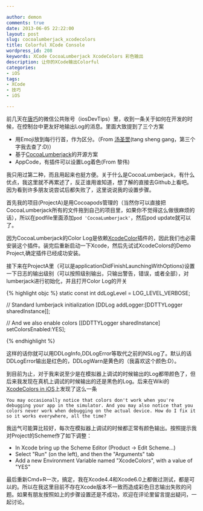 ```yaml
---

author: demon
comments: true
date: 2013-06-05 22:22:00
layout: post
slug: cocoalumberjack_xcodecolors
title: Colorful XCode Console
wordpress_id: 208
keywords: XCode CocoaLumberjack XcodeColors 彩色输出
description: 让你的XCode输出Colorful
categories:
- iOS 
tags:
- XCode
- 技巧
- iOS

---
```


前几天在[唐巧](http://blog.devtang.com/)的微信公共账号（iosDevTips）里，收到一条关于如何在开发的时候，在控制台中更友好地输出Log的消息。里面大致提到了三个方案

 * 用Emoji放到每行行首，作为区分。（From [汤圣罡](http://lextang.com/)(tang sheng gang，第三个字我去查了:D)）
 * 基于[CocoaLumberjack](https://github.com/robbiehanson/CocoaLumberjack)的开源方案
 * AppCode，有插件可以设置Log着色(From 黎伟)
 
我只用过第二种，而且用起来也挺方便。关于什么是CocoaLumberjack，有什么优点，我这里就不再累述了，反正谁用谁知道，想了解的直接去Github上看吧。因为看到许多朋友说尝试后都失败了，这里说说我的设置步骤。
 
首先我的项目(ProjectA)是用Cocoapods管理的（当然你可以直接把CocoaLumberjack所有的文件拖到自己的项目里，如果你不觉得这么做很麻烦的话），所以在podfile里面添加`pod 'CocoaLumberjack'`，然后pod update就可以了。
 
因为CocoaLumberjack的Color Log是依赖[XcodeColor](https://github.com/robbiehanson/XcodeColors)插件的，因此我们也必需安装这个插件。装完后重新启动一下Xcode，然后先试试XcodeColors的Demo Project,确定插件已经成功安装。
 
接下来在ProjectA里（可以是applicationDidFinishLaunchingWithOptions)设置一下日志的输出级别（可以按照级别输出，只输出警告，错误，或者全部），对lumberjack进行初始化，并且打开Color Log的开关
 
{% highlight objc %}
static const int ddLogLevel = LOG_LEVEL_VERBOSE;

// Standard lumberjack initialization
[DDLog addLogger:[DDTTYLogger sharedInstance]];

// And we also enable colors
[[DDTTYLogger sharedInstance] setColorsEnabled:YES];

{% endhighlight %}

这样的话你就可以用DDLogInfo,DDLogError等取代之前的NSLog了。默认的话DDLogError输出是红色的，DDLogWarn是黄色的（我喜欢这个颜色:D）。

到目前为止，对于我来说至少是在模拟器上调试的时候输出的Log都带颜色了，但后来我发现在真机上调试的时候输出的还是黑色的Log。后来在Wiki的[XcodeColors in iOS](https://github.com/robbiehanson/CocoaLumberjack/wiki/XcodeColors)上发现了这么一条

```
You may occasionally notice that colors don't work when you're debugging your app in the simulator. And you may also notice that you colors never work when debugging on the actual device. How do I fix it so it works everywhere, all the time?
```

我运气可能算比较好，每次在模拟器上调试的时候都正常有颜色输出。按照提示我对Project的Scheme作了如下调整：

* In Xcode bring up the Scheme Editor (Product -> Edit Scheme...)
* Select "Run" (on the left), and then the "Arguments" tab
* Add a new Environment Variable named "XcodeColors", with a value of "YES"

最后重新Cmd+R一次，搞定，我在Xcode4.4和Xcode6.0上都做过测试，都是可以的。所以在我这里目前不存在Xcode版本不一致而造成彩色日志输出失败的问题。如果有朋友按照如上的步骤设置还是不成功，欢迎在评论里留言提出疑问，一起讨论。



